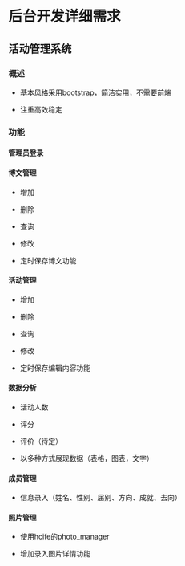 # 后台开发详细需求

## 活动管理系统

### 概述
+ 基本风格采用bootstrap，简洁实用，不需要前端

+ 注重高效稳定

### 功能

#### 管理员登录

#### 博文管理
+ 增加

+ 删除

+ 查询

+ 修改 

+ 定时保存博文功能

#### 活动管理
+ 增加

+ 删除

+ 查询

+ 修改 

+ 定时保存编辑内容功能

#### 数据分析
+ 活动人数

+ 评分

+ 评价（待定）

+ 以多种方式展现数据（表格，图表，文字）

#### 成员管理
+ 信息录入（姓名、性别、届别、方向、成就、去向）

#### 照片管理
+ 使用hcife的photo_manager

+ 增加录入图片详情功能

